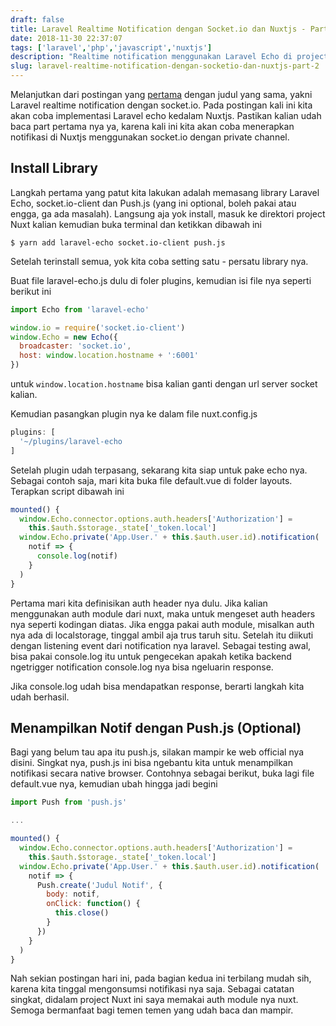 ```yaml
---
draft: false
title: Laravel Realtime Notification dengan Socket.io dan Nuxtjs - Part 2
date: 2018-11-30 22:37:07
tags: ['laravel','php','javascript','nuxtjs']
description: "Realtime notification menggunakan Laravel Echo di project Nuxt.js"
slug: laravel-realtime-notification-dengan-socketio-dan-nuxtjs-part-2
---
```


Melanjutkan dari postingan yang [pertama](https://nusendra.com/post/laravel-realtime-notification-dengan-socketio-dan-nuxtjs-part-1) dengan judul yang sama, yakni Laravel realtime notification dengan socket.io. Pada postingan kali ini kita akan coba implementasi Laravel echo kedalam Nuxtjs. Pastikan kalian udah baca part pertama nya ya, karena kali ini kita akan coba menerapkan notifikasi di Nuxtjs menggunakan socket.io dengan private channel.

## Install Library

Langkah pertama yang patut kita lakukan adalah memasang library Laravel Echo, socket.io-client dan Push.js (yang ini optional, boleh pakai atau engga, ga ada masalah). Langsung aja yok install, masuk ke direktori project Nuxt kalian kemudian buka terminal dan ketikkan dibawah ini

```
$ yarn add laravel-echo socket.io-client push.js
```

Setelah terinstall semua, yok kita coba setting satu - persatu library nya.

Buat file laravel-echo.js dulu di foler plugins, kemudian isi file nya seperti berikut ini

```javascript
import Echo from 'laravel-echo'

window.io = require('socket.io-client')
window.Echo = new Echo({
  broadcaster: 'socket.io',
  host: window.location.hostname + ':6001'
})
```

untuk `window.location.hostname` bisa kalian ganti dengan url server socket kalian.

Kemudian pasangkan plugin nya ke dalam file nuxt.config.js

```javascript
plugins: [
  '~/plugins/laravel-echo
]
```

Setelah plugin udah terpasang, sekarang kita siap untuk pake echo nya. Sebagai contoh saja, mari kita buka file default.vue di folder layouts. Terapkan script dibawah ini

```javascript
mounted() {
  window.Echo.connector.options.auth.headers['Authorization'] =
    this.$auth.$storage._state['_token.local']
  window.Echo.private('App.User.' + this.$auth.user.id).notification(
    notif => {
      console.log(notif)
    }
  )
}
```

Pertama mari kita definisikan auth header nya dulu. Jika kalian menggunakan auth module dari nuxt, maka untuk mengeset auth headers nya seperti kodingan diatas. Jika engga pakai auth module, misalkan auth nya ada di localstorage, tinggal ambil aja trus taruh situ. Setelah itu diikuti dengan listening event dari notification nya laravel. Sebagai testing awal, bisa pakai console.log itu untuk pengecekan apakah ketika backend ngetrigger notification console.log nya bisa ngeluarin response.

Jika console.log udah bisa mendapatkan response, berarti langkah kita udah berhasil.

## Menampilkan Notif dengan Push.js (Optional)

Bagi yang belum tau apa itu push.js, silakan mampir ke web official nya disini. Singkat nya, push.js ini bisa ngebantu kita untuk menampilkan notifikasi secara native browser. Contohnya sebagai berikut, buka lagi file default.vue nya, kemudian ubah hingga jadi begini

```javascript
import Push from 'push.js'

...

mounted() {
  window.Echo.connector.options.auth.headers['Authorization'] =
    this.$auth.$storage._state['_token.local']
  window.Echo.private('App.User.' + this.$auth.user.id).notification(
    notif => {
      Push.create('Judul Notif', {
        body: notif,
        onClick: function() {
          this.close()
        }
      })
    }
  )
}
```

Nah sekian postingan hari ini, pada bagian kedua ini terbilang mudah sih, karena kita tinggal mengonsumsi notifikasi nya saja. Sebagai catatan singkat, didalam project Nuxt ini saya memakai auth module nya nuxt. Semoga bermanfaat bagi temen temen yang udah baca dan mampir.
